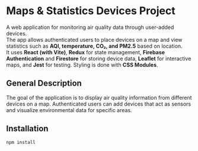 # Maps & Statistics Devices Project

A web application for monitoring air quality data through user-added devices.  
The app allows authenticated users to place devices on a map and view statistics such as **AQI, temperature, CO₂, and PM2.5** based on location.  
It uses **React (with Vite)**, **Redux** for state management, **Firebase Authentication** and **Firestore** for storing device data, **Leaflet** for interactive maps, and **Jest** for testing. Styling is done with **CSS Modules**.

## General Description

The goal of the application is to display air quality information from different devices on a map. Authenticated users can add devices that act as sensors and visualize environmental data for specific areas.


## Installation

```bash
npm install
```